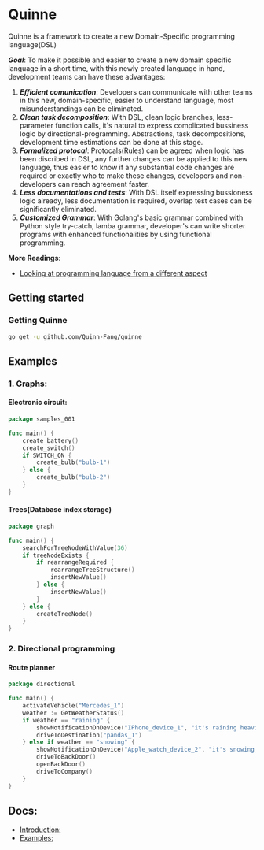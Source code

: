 
# Quinne 
Quinne is a framework to create a new Domain-Specific programming language(DSL)

***Goal***:  To make it possible and easier to create a new domain specific language in a short time, with this newly created language in hand, development teams can have these advantages:
1. ***Efficient comunication***:  Developers can communicate with other teams in this new, domain-specific, easier to understand language, most misunderstandings can be eliminated. 
2. ***Clean task decomposition***: With DSL, clean logic branches, less-parameter function calls, it's natural to express complicated bussiness logic by directional-programming. Abstractions, task decompositions, development time estimations can be done at this stage.
3. ***Formalized protocal***: Protocals(Rules) can be agreed when logic has been discribed in DSL, any further changes can be applied to this new language, thus easier to know if any substantial code changes are required or exactly who to make these changes, developers and non-developers can reach agreement faster.
4.  ***Less documentations and tests***: With DSL itself expressing bussioness logic already, less documentation is required, overlap test cases can be significantly eliminated.  
5. ***Customized Grammar***: With Golang's basic grammar combined with Python style try-catch, lamba grammar, developer's can write shorter programs with enhanced functionalities by using functional programming.

**More Readings**:
- [Looking at programming language from a different aspect](https://medium.com/@quinnkunfang_5420/looking-at-programming-language-from-a-different-aspect-9e4544047c1e)


## Getting started

### Getting Quinne
```bash
go get -u github.com/Quinn-Fang/quinne
```
## Examples
### 1. Graphs:
#### Electronic circuit:
```go
package samples_001

func main() {
	create_battery()
	create_switch()
	if SWITCH_ON {
		create_bulb("bulb-1")
	} else {
		create_bulb("bulb-2")
	}
}
```

#### Trees(Database index storage)
```go
package graph

func main() {
	searchForTreeNodeWithValue(36)
	if treeNodeExists {
		if rearrangeRequired {
			rearrangeTreeStructure()
			insertNewValue()
		} else {
			insertNewValue()
		}
	} else {
		createTreeNode()
	}
}

```

### 2. Directional programming
#### Route planner
```go
package directional

func main() {
	activateVehicle("Mercedes_1")
	weather := GetWeatherStatus()
	if weather == "raining" {
		showNotificationOnDevice("IPhone_device_1", "it's raining heavily, bring umbrella")
		driveToDestination("pandas_1")
	} else if weather == "snowing" {
		showNotificationOnDevice("Apple_watch_device_2", "it's snowing, wear more clothes")
		driveToBackDoor()
		openBackDoor()
		driveToCompany()
	}
}

```

## Docs:
- [Introduction: ](https://github.com/Quinn-Fang/quinne/blob/master/Documents/info.md)
- [Examples: ](https://github.com/Quinn-Fang/quinne/blob/master/Documents/info.md)

